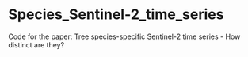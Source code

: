 # Species_Sentinel-2_time_series
Code for the paper: Tree species-specific Sentinel-2 time series - How distinct are they?

